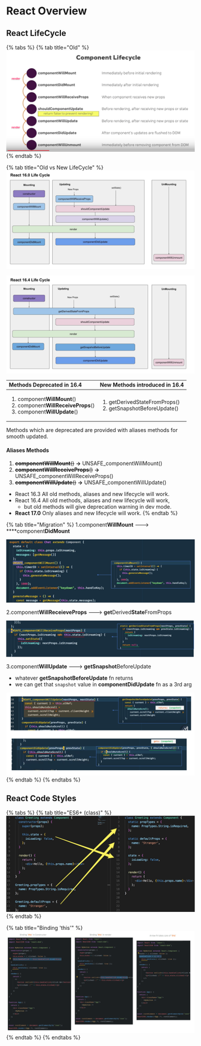 # React Overview

## React LifeCycle

{% tabs %}
{% tab title="Old" %}
![](../../.gitbook/assets/image%20%28191%29.png)
{% endtab %}

{% tab title="Old vs New LifeCycle" %}
![](../../.gitbook/assets/image%20%2837%29.png)

![](../../.gitbook/assets/image%20%2821%29.png)

<table>
  <thead>
    <tr>
      <th style="text-align:left">Methods Deprecated in 16.4</th>
      <th style="text-align:left">New Methods introduced in 16.4</th>
    </tr>
  </thead>
  <tbody>
    <tr>
      <td style="text-align:left">
        <p></p>
        <ol>
          <li>component<b>WillMount</b>()</li>
          <li>component<b>WillReceiveProps</b>()</li>
          <li>component<b>WillUpdate</b>()</li>
        </ol>
      </td>
      <td style="text-align:left">
        <p></p>
        <ol>
          <li>getDerivedStateFromProps()</li>
          <li>getSnapshotBeforeUpdate()</li>
        </ol>
      </td>
    </tr>
  </tbody>
</table>Methods which are deprecated are provided with aliases methods for smooth updated.

#### Aliases Methods

1. ~~**componentWillMount**\(\)~~ **→**  UNSAFE\_componentWillMount\(\)
2. ~~**componentWillReceiveProps**\(\)~~ **→**  UNSAFE\_componentWillReceiveProps\(\)
3. ~~**componentWillUpdate**\(\)~~ **→**  UNSAFE\_componentWillUpdate\(\)

* React 16.3 All old methods, aliases and new lifecycle will work.
* React 16.4 All old methods, aliases and new lifecycle will work, 
  * but old methods will give deprecation warning in dev mode.
* **React 17.0** Only aliases and new lifecycle will work.
{% endtab %}

{% tab title="Migration" %}
1.component**WillMount** ---&gt; ****component**DidMount**

![just a name change](../../.gitbook/assets/image%20%2825%29.png)

2.component**WillReceieveProps** ---&gt; **get**Derived**State**FromProps

![since newFn  is static &apos;this&apos; is not accessible \(i.e. this.state.xxxx\)](../../.gitbook/assets/image%20%28172%29.png)

3.component**WillUpdate** ---&gt; **getSnapshot**BeforeUpdate

* whatever **getSnapshotBeforeUpdate** fn returns 
* we can get that `snapshot` value in **componentDidUpdate** fn as a 3rd arg

![](../../.gitbook/assets/image%20%2847%29.png)
{% endtab %}
{% endtabs %}



## React Code Styles

{% tabs %}
{% tab title="ES6+ \(class\)" %}
![](../../.gitbook/assets/image%20%28107%29.png)
{% endtab %}

{% tab title="Binding \'this\'" %}
![](../../.gitbook/assets/image%20%2856%29.png)
{% endtab %}
{% endtabs %}


